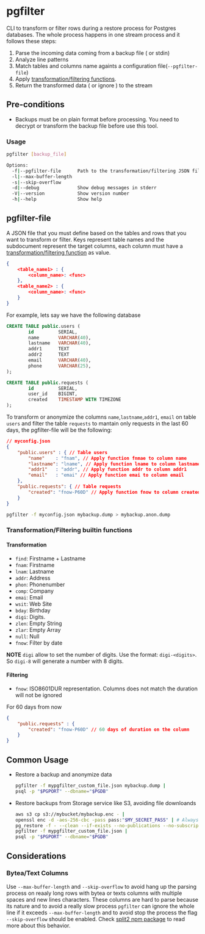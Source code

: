 # pgfilter

CLI to transform or filter rows during a restore process for Postgres databases. The whole process happens in one stream process and it follows these steps:

1) Parse the incoming data coming from a backup file ( or stdin)
2) Analyze line patterns
3) Match tables and columns name againts a configuration file(`--pgfilter-file`)
4) Apply [transformation/filtering functions](#transformationfiltering-builtin-functions).
5) Return the transformed data ( or ignore ) to the stream
## Pre-conditions

- Backups must be on plain format before processing. You need to decrypt or transform the backup file before use this tool.
### Usage

```bash
pgfilter [backup_file]

Options:
  -f|--pgfilter-file      Path to the transformation/filtering JSON file. Required                          <string>
  -l|--max-buffer-length                                                                                    [integer]
  -s|--skip-overflow                                                                                        [boolean]
  -d|--debug              Show debug messages in stderr                                                     [boolean]
  -V|--version            Show version number                                                               [boolean]
  -h|--help               Show help                                                                         [boolean]
```

## pgfilter-file

A JSON file that you must define based on the tables and rows that you want to transform or filter. Keys represent table names and the subdocument represent the target columns, each column must have a [transformation/filtering function](#transformationfiltering-builtin-functions) as value.

```json
{
	<table_name1> : {
		<column_name>: <func>
	},
	<table_name2> : {
		<column_name>: <func>
	}
}
```

For example, lets say we have the following database

```sql
CREATE TABLE public.users (
		id         SERIAL,
		name       VARCHAR(40),
		lastname   VARCHAR(40),
		addr1      TEXT
		addr2      TEXT
		email      VARCHAR(40),
		phone      VARCHAR(25),
);

CREATE TABLE public.requests (
		id         SERIAL,
		user_id    BIGINT,
		created    TIMESTAMP WITH TIMEZONE
);
```

To transform or anonymize the columns `name`,`lastname`,`addr1`, `email` on table `users` and filter the table `requests` to mantain only requests in the last 60 days, the pgfilter-file will be the following:

```json
// myconfig.json
{
	"public.users" : { // Table users
		"name"    : "fnam", // Apply function fnmae to column name
		"lastname": "lname", // Apply function lname to column lastname
		"addr1"   : "addr", // Apply function addr to column addr1
		"email"   : "emai" // Apply function emai to column email
	},
	"public.requests": { // Table requests
		"created": "fnow-P60D" // Apply function fnow to column created
	}
}
```

```sh
pgfilter -f myconfig.json mybackup.dump > mybackup.anon.dump
```
### Transformation/Filtering builtin functions

#### Transformation

- `find`: Firstname + Lastname
- `fnam`: Firstname
- `lnam`: Lastname
- `addr`: Address
- `phon`: Phonenumber
- `comp`: Company
- `emai`: Email
- `wsit`: Web Site
- `bday`: Birthday
- `digi`: Digits.
- `zlen`: Empty String
- `zlar`: Empty Array
- `null`: Null
- `fnow`: Filter by date


__NOTE__ `digi` allow to set the number of digits. Use the format: `digi-<digits>`. So `digi-8` will generate a number with 8 digits.

#### Filtering

- `fnow`: ISO8601DUR representation. Columns does not match the duration will not be ignored

For 60 days from now
```json
{
	"public.requests" : {
		"created": "fnow-P60D" // 60 days of duration on the column
	}
}
```
## Common Usage

- Restore a backup and anonymize data

	```sh
	pgfilter -f mypgfilter_custom_file.json mybackup.dump |
	psql -p "$PGPORT" --dbname="$PGDB"
	```

- Restore backups from Storage service like S3, avoiding file downloands

	```sh
	aws s3 cp s3://mybucket/mybackup.enc - |
	openssl enc -d -aes-256-cbc -pass pass:"$MY_SECRET_PASS" | # Always encrypt your backups
	pg_restore -f - --clean --if-exists --no-publications --no-subscriptions --no-comments |
	pgfilter -f mypgfilter_custom_file.json |
	psql -p "$PGPORT" --dbname="$PGDB"
	```

## Considerations
### Bytea/Text Columns

Use `--max-buffer-length` and `--skip-overflow` to avoid hang up the parsing process on reaaly long rows with bytea or texts columns with multiple spaces and new lines characters. These columns are hard to parse because its nature and to avoid a really slow process `pgfilter` can ignore the whole line if it exceeds `--max-buffer-length` and to avoid stop the process the flag `--skip-overflow` should be enabled. Check [split2 npm package](https://www.npmjs.com/package/split2) to read more about this behavior.

